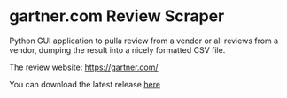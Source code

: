 # gartner.com Review Scraper
Python GUI application to pulla review from a vendor or all reviews from a vendor, dumping the result into a nicely formatted CSV file.

The review website: https://gartner.com/

You can download the latest release [here](https://github.com/MihaiZecheru/gartner.com_review_scraper/releases/download/Gartner_Review_Scraper/gartner_reviews_scraper.zip)
